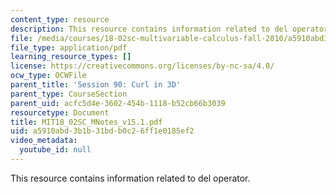 ```yaml
---
content_type: resource
description: This resource contains information related to del operator.
file: /media/courses/18-02sc-multivariable-calculus-fall-2010/a5910abd3b1b31bdb0c26ff1e0185ef2_MIT18_02SC_MNotes_v15.1.pdf
file_type: application/pdf
learning_resource_types: []
license: https://creativecommons.org/licenses/by-nc-sa/4.0/
ocw_type: OCWFile
parent_title: 'Session 90: Curl in 3D'
parent_type: CourseSection
parent_uid: acfc5d4e-3602-454b-1118-b52cb66b3039
resourcetype: Document
title: MIT18_02SC_MNotes_v15.1.pdf
uid: a5910abd-3b1b-31bd-b0c2-6ff1e0185ef2
video_metadata:
  youtube_id: null
---
```

This resource contains information related to del operator.